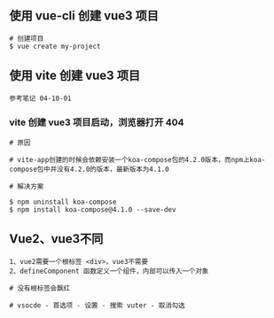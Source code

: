 ## 使用 vue-cli 创建 vue3 项目

```shell
# 创建项目
$ vue create my-project
```



## 使用 vite 创建 vue3 项目

```
参考笔记 04-10-01
```



### vite 创建 vue3 项目启动，浏览器打开 404

```shell
# 原因

# vite-app创建的时候会依赖安装一个koa-compose包的4.2.0版本，而npm上koa-compose包中并没有4.2.0的版本，最新版本为4.1.0
```

```shell
# 解决方案

$ npm uninstall koa-compose
$ npm install koa-compose@4.1.0 --save-dev
```





## Vue2、vue3不同

```shell
1、vue2需要一个根标签 <div>，vue3不需要
2、defineComponent 函数定义一个组件，内部可以传入一个对象
```

```shell
# 没有根标签会飘红

# vsocde - 首选项 - 设置 - 搜索 vuter - 取消勾选
```



